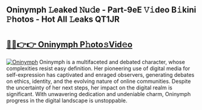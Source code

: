 ## Oninymph 𝙻eaked 𝙽u𝚍e - Part-9eE 𝚅𝚒deo B𝚒kini 𝙿hotos - Hot All 𝙻eaks QT1JR

# <h2><a href="http://ld0sglk.urlbe.top/?page=Oninymph">🔗🔗👉👉 Oninymph P𝚑oto𝚜Vid𝚎o</a></h2>

[![Oninymph](https://i.imgur.com/eBuTRDB.gif)](http://ld0sglk.urlbe.top/?page=Oninymph)
Oninymph is a multifaceted and debated character, whose complexities resist easy definition. Her pioneering use of digital media for self-expression has captivated and enraged observers, generating debates on ethics, identity, and the evolving nature of online communities. Despite the uncertainty of her next steps, her impact on the digital realm is significant. With unwavering dedication and undeniable charm, Oninymph progress in the digital landscape is unstoppable.
